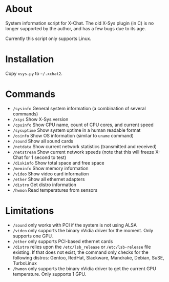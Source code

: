 # About

System information script for X-Chat. The old X-Sys plugin (in C) is no longer supported by the author, and has a few bugs due to its age.

Currently this script only supports Linux.

# Installation

Copy `xsys.py` to `~/.xchat2`.

# Commands

- `/sysinfo` General system information (a combination of several commands)
- `/xsys` Show X-Sys version
- `/cpuinfo` Show CPU name, count of CPU cores, and current speed
- `/sysuptime` Show system uptime in a human readable format
- `/osinfo` Show OS information (similar to `uname` command)
- `/sound` Show all sound cards
- `/netdata` Show current network statistics (transmitted and received)
- `/netstream` Show current network speeds (note that this will freeze X-Chat for 1 second to test)
- `/diskinfo` Show total space and free space
- `/meminfo` Show memory information
- `/video` Show video card information
- `/ether` Show all ethernet adapters
- `/distro` Get distro information
- `/hwmon` Read temperatures from sensors

# Limitations

- `/sound` only works with PCI if the system is not using ALSA
- `/video` only supports the binary nVidia driver for the moment. Only supports one GPU.
- `/ether` only supports PCI-based ethernet cards
- `/distro` relies upon the `/etc/lsb_release` or `/etc/lsb-release` file existing. If that does not exist, the command only checks for the following distros: Gentoo, RedHat, Slackware, Mandrake, Debian, SuSE, TurboLinux
- `/hwmon` only supports the binary nVidia driver to get the current GPU temperature. Only supports 1 GPU.
